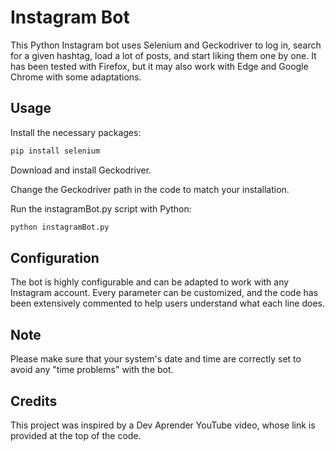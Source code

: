 # Instagram Bot

This Python Instagram bot uses Selenium and Geckodriver to log in, search for a given hashtag, load a lot of posts, and start liking them one by one. It has been tested with Firefox, but it may also work with Edge and Google Chrome with some adaptations.

## Usage

Install the necessary packages:
```sh
pip install selenium
```

Download and install Geckodriver.

Change the Geckodriver path in the code to match your installation.

Run the instagramBot.py script with Python:

```sh
python instagramBot.py
```

## Configuration

The bot is highly configurable and can be adapted to work with any Instagram account. Every parameter can be customized, and the code has been extensively commented to help users understand what each line does.

## Note

Please make sure that your system's date and time are correctly set to avoid any "time problems" with the bot.

## Credits

This project was inspired by a Dev Aprender YouTube video, whose link is provided at the top of the code.
